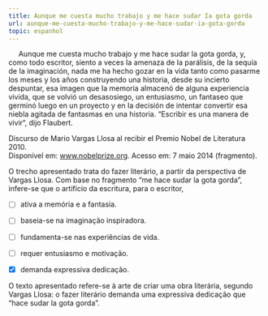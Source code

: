 ```yaml
---
title: Aunque me cuesta mucho trabajo y me hace sudar Ia gota gorda
url: aunque-me-cuesta-mucho-trabajo-y-me-hace-sudar-ia-gota-gorda
topic: espanhol
---
```



     Aunque me cuesta mucho trabajo y me hace sudar Ia gota gorda, y, como todo escritor, siento a veces Ia amenaza de Ia parálisis, de Ia sequía de Ia imaginación, nada me ha hecho gozar en Ia vida tanto como pasarme los meses y los años construyendo una historia, desde su incierto despuntar, esa imagen que Ia memoria almacenó de alguna experiencia vivida, que se volvió un desasosiego, un entusiasmo, un fantaseo que germinó luego en un proyecto y en Ia decisión de intentar convertir esa niebla agitada de fantasmas en una historia. “Escribir es una manera de vivir“, dijo Flaubert.

Discurso de Mario Vargas Llosa al recibir el Premio Nobel de Literatura 2010.\
Disponível em: www.nobelprize.org. Acesso em: 7 maio 2014 (fragmento).

O trecho apresentado trata do fazer literário, a partir da perspectiva de Vargas Llosa. Com base no fragmento “me hace sudar la gota gorda”, infere-se que o artifício da escritura, para o escritor,



- [ ] ativa a memória e a fantasia.
- [ ] baseia-se na imaginação inspiradora.
- [ ] fundamenta-se nas experiências de vida.
- [ ] requer entusiasmo e motivação.
- [x] demanda expressiva dedicação.


O texto apresentado refere-se à arte de criar uma obra literária, segundo Vargas Llosa: o fazer literário demanda uma expressiva dedicação que “hace sudar la gota gorda”.

